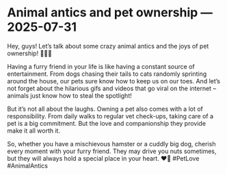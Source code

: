 # Animal antics and pet ownership — 2025-07-31

Hey, guys! Let’s talk about some crazy animal antics and the joys of pet ownership! 🐾🐶🐱

Having a furry friend in your life is like having a constant source of entertainment. From dogs chasing their tails to cats randomly sprinting around the house, our pets sure know how to keep us on our toes. And let’s not forget about the hilarious gifs and videos that go viral on the internet – animals just know how to steal the spotlight!

But it’s not all about the laughs. Owning a pet also comes with a lot of responsibility. From daily walks to regular vet check-ups, taking care of a pet is a big commitment. But the love and companionship they provide make it all worth it.

So, whether you have a mischievous hamster or a cuddly big dog, cherish every moment with your furry friend. They may drive you nuts sometimes, but they will always hold a special place in your heart. ❤️🐾 #PetLove #AnimalAntics